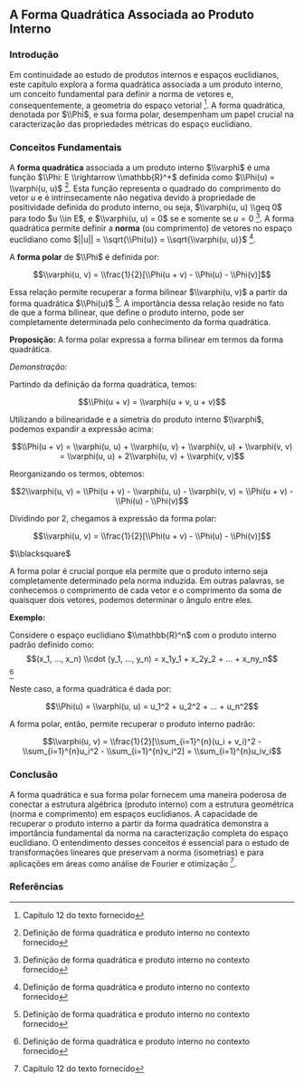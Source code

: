 ## A Forma Quadrática Associada ao Produto Interno

### Introdução
Em continuidade ao estudo de produtos internos e espaços euclidianos, este capítulo explora a forma quadrática associada a um produto interno, um conceito fundamental para definir a norma de vetores e, consequentemente, a geometria do espaço vetorial [^1]. A forma quadrática, denotada por $\\Phi$, e sua forma polar, desempenham um papel crucial na caracterização das propriedades métricas do espaço euclidiano.

### Conceitos Fundamentais

A **forma quadrática** associada a um produto interno $\\varphi$ é uma função $\\Phi: E \\rightarrow \\mathbb{R}^+$ definida como $\\Phi(u) = \\varphi(u, u)$ [^2]. Esta função representa o quadrado do comprimento do vetor $u$ e é intrinsecamente não negativa devido à propriedade de positividade definida do produto interno, ou seja, $\\varphi(u, u) \\geq 0$ para todo $u \\in E$, e $\\varphi(u, u) = 0$ se e somente se $u = 0$ [^2]. A forma quadrática permite definir a **norma** (ou comprimento) de vetores no espaço euclidiano como $||u|| = \\sqrt{\\Phi(u)} = \\sqrt{\\varphi(u, u)}$ [^2].

A **forma polar** de $\\Phi$ é definida por:

$$\\varphi(u, v) = \\frac{1}{2}[\\Phi(u + v) - \\Phi(u) - \\Phi(v)]$$

Essa relação permite recuperar a forma bilinear $\\varphi(u, v)$ a partir da forma quadrática $\\Phi(u)$ [^2]. A importância dessa relação reside no fato de que a forma bilinear, que define o produto interno, pode ser completamente determinada pelo conhecimento da forma quadrática.

**Proposição:** A forma polar expressa a forma bilinear em termos da forma quadrática.

*Demonstração:*

Partindo da definição da forma quadrática, temos:

$$\\Phi(u + v) = \\varphi(u + v, u + v)$$

Utilizando a bilinearidade e a simetria do produto interno $\\varphi$, podemos expandir a expressão acima:

$$\\Phi(u + v) = \\varphi(u, u) + \\varphi(u, v) + \\varphi(v, u) + \\varphi(v, v) = \\varphi(u, u) + 2\\varphi(u, v) + \\varphi(v, v)$$

Reorganizando os termos, obtemos:

$$2\\varphi(u, v) = \\Phi(u + v) - \\varphi(u, u) - \\varphi(v, v) = \\Phi(u + v) - \\Phi(u) - \\Phi(v)$$

Dividindo por 2, chegamos à expressão da forma polar:

$$\\varphi(u, v) = \\frac{1}{2}[\\Phi(u + v) - \\Phi(u) - \\Phi(v)]$$

$\\blacksquare$

A forma polar é crucial porque ela permite que o produto interno seja completamente determinado pela norma induzida. Em outras palavras, se conhecemos o comprimento de cada vetor e o comprimento da soma de quaisquer dois vetores, podemos determinar o ângulo entre eles.

**Exemplo:**

Considere o espaço euclidiano $\\mathbb{R}^n$ com o produto interno padrão definido como:
$$(x_1, ..., x_n) \\cdot (y_1, ..., y_n) = x_1y_1 + x_2y_2 + ... + x_ny_n$$ [^2]

Neste caso, a forma quadrática é dada por:

$$\\Phi(u) = \\varphi(u, u) = u_1^2 + u_2^2 + ... + u_n^2$$

A forma polar, então, permite recuperar o produto interno padrão:

$$\\varphi(u, v) = \\frac{1}{2}[\\sum_{i=1}^{n}(u_i + v_i)^2 - \\sum_{i=1}^{n}u_i^2 - \\sum_{i=1}^{n}v_i^2] = \\sum_{i=1}^{n}u_iv_i$$

### Conclusão

A forma quadrática e sua forma polar fornecem uma maneira poderosa de conectar a estrutura algébrica (produto interno) com a estrutura geométrica (norma e comprimento) em espaços euclidianos. A capacidade de recuperar o produto interno a partir da forma quadrática demonstra a importância fundamental da norma na caracterização completa do espaço euclidiano. O entendimento desses conceitos é essencial para o estudo de transformações lineares que preservam a norma (isometrias) e para aplicações em áreas como análise de Fourier e otimização [^1].

### Referências
[^1]: Capítulo 12 do texto fornecido
[^2]: Definição de forma quadrática e produto interno no contexto fornecido
<!-- END -->